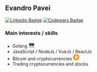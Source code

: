 ## Evandro Pavei

[![Linkedin Badge](https://img.shields.io/badge/-LinkedIn-blue?style=flat-square&logo=Linkedin&logoColor=white&link=https://www.linkedin.com/in/evandrozillipavei/)](https://www.linkedin.com/in/evandrozillipavei/)
[![Codewars Badge](https://www.codewars.com/users/evzpav/badges/micro)](https://www.codewars.com/users/evzpav/badges/micro)

### Main interests / skills
* Golang <img src="./icons/gopher.png" alt="gopher" width="20"/>
* JavaScript / NodeJs / VueJs / ReactJs
* Bitcoin and cryptocurrencies <img src="./icons/bitcoin.png" alt="bitcoin" width="20"/>
* Trading cryptocurrencies and stocks

